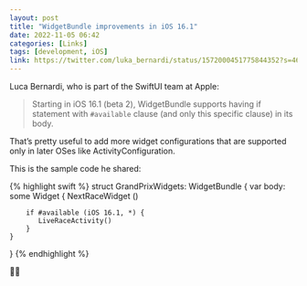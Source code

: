 ```yaml
---
layout: post
title: "WidgetBundle improvements in iOS 16.1"
date: 2022-11-05 06:42
categories: [Links]
tags: [development, iOS]
link: https://twitter.com/luka_bernardi/status/1572000451775844352?s=46&t=VM6NdghOlP9-zvPzR4-hew
---
```


Luca Bernardi, who is part of the SwiftUI team at Apple:

>Starting in iOS 16.1 (beta 2), WidgetBundle supports having if statement with `#available` clause (and only this specific clause) in its body.

That’s pretty useful to add more widget configurations that are supported only in later OSes like ActivityConfiguration.

This is the sample code he shared:


{% highlight swift %}
struct GrandPrixWidgets: WidgetBundle {
    var body: some Widget {
        NextRaceWidget ()

        if #available (iOS 16.1, *) {
           LiveRaceActivity()
        }
    }
}
{% endhighlight %}

👍🏻